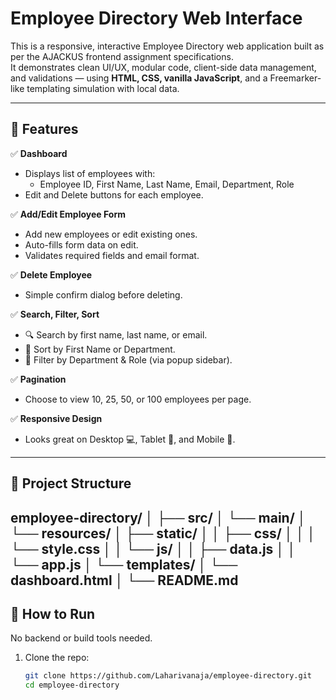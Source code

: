 # Employee Directory Web Interface

This is a responsive, interactive Employee Directory web application built as per the AJACKUS frontend assignment specifications.  
It demonstrates clean UI/UX, modular code, client-side data management, and validations — using **HTML, CSS, vanilla JavaScript**, and a Freemarker-like templating simulation with local data.

---

## 🚀 Features

✅ **Dashboard**
- Displays list of employees with:
  - Employee ID, First Name, Last Name, Email, Department, Role
- Edit and Delete buttons for each employee.

✅ **Add/Edit Employee Form**
- Add new employees or edit existing ones.
- Auto-fills form data on edit.
- Validates required fields and email format.

✅ **Delete Employee**
- Simple confirm dialog before deleting.

✅ **Search, Filter, Sort**
- 🔍 Search by first name, last name, or email.
- 🔄 Sort by First Name or Department.
- 📂 Filter by Department & Role (via popup sidebar).

✅ **Pagination**
- Choose to view 10, 25, 50, or 100 employees per page.

✅ **Responsive Design**
- Looks great on Desktop 💻, Tablet 📱, and Mobile 📲.

---

## 📂 Project Structure

   employee-directory/
│
├── src/
│ └── main/
│ └── resources/
│ ├── static/
│ │ ├── css/
│ │ │ └── style.css
│ │ └── js/
│ │ ├── data.js
│ │ └── app.js
│ └── templates/
│ └── dashboard.html
│
└── README.md
---

## 🚀 How to Run

No backend or build tools needed.

1. Clone the repo:
   ```bash
   git clone https://github.com/Laharivanaja/employee-directory.git
   cd employee-directory


